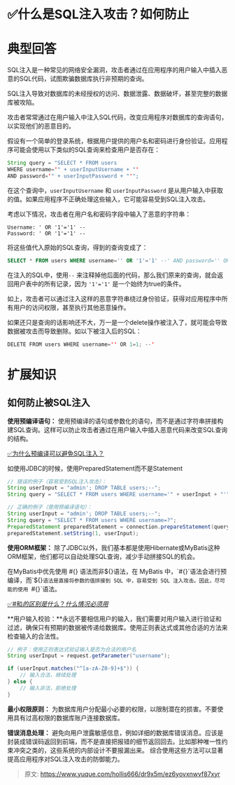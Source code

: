 # ✅什么是SQL注入攻击？如何防止


# 典型回答

SQL注入是一种常见的网络安全漏洞，攻击者通过在应用程序的用户输入中插入恶意的SQL代码，试图欺骗数据库执行非预期的查询。

SQL注入导致对数据库的未经授权的访问、数据泄露、数据破坏，甚至完整的数据库被攻陷。

攻击者常常通过在用户输入中注入SQL代码，改变应用程序对数据库的查询语句，以实现他们的恶意目的。

假设有一个简单的登录系统，根据用户提供的用户名和密码进行身份验证。应用程序可能会使用以下类似的SQL查询来检查用户是否存在：

```java
String query = "SELECT * FROM users 
WHERE username='" + userInputUsername + "' 
AND password='" + userInputPassword + "'";
```

在这个查询中，`userInputUsername` 和 `userInputPassword` 是从用户输入中获取的值。如果应用程序不正确处理这些输入，它可能容易受到SQL注入攻击。

考虑以下情况，攻击者在用户名和密码字段中输入了恶意的字符串：

```
Username: ' OR '1'='1' --
Password: ' OR '1'='1' --
```

将这些值代入原始的SQL查询，得到的查询变成了：

```sql
SELECT * FROM users WHERE username='' OR '1'='1' --' AND password='' OR '1'='1' --
```

在注入的SQL中，使用`--` 来注释掉他后面的代码，那么我们原来的查询，就会返回用户表中的所有记录，因为 `'1'='1'` 是一个始终为true的条件。

如上，攻击者可以通过注入这样的恶意字符串绕过身份验证，获得对应用程序中所有用户的访问权限，甚至执行其他恶意操作。

如果还只是查询的话影响还不大，万一是一个delete操作被注入了，就可能会导致数据被攻击而导致删除。如以下被注入后的SQL：

```java
DELETE FROM users WHERE username='' OR 1=1; --'
```


# 扩展知识

## 如何防止被SQL注入

**使用预编译语句：** 使用预编译的语句或参数化的语句，而不是通过字符串拼接构建SQL查询。这样可以防止攻击者通过在用户输入中插入恶意代码来改变SQL查询的结构。 

[✅为什么预编译可以避免SQL注入？](https://www.yuque.com/hollis666/dr9x5m/dqhumwe8iuvw7eka?view=doc_embed)

如使用JDBC的时候，使用PreparedStatement而不是Statement

```java
// 错误的例子（容易受到SQL注入攻击）：
String userInput = "admin'; DROP TABLE users;--";
String query = "SELECT * FROM users WHERE username='" + userInput + "'";

// 正确的例子（使用预编译语句）：
String userInput = "admin'; DROP TABLE users;--";
String query = "SELECT * FROM users WHERE username=?";
PreparedStatement preparedStatement = connection.prepareStatement(query);
preparedStatement.setString(1, userInput);
```
 
**使用ORM框架：** 除了JDBC以外，我们基本都是使用Hibernate或MyBatis这种ORM框架，他们都可以自动处理SQL查询，减少手动拼接SQL的机会。 

在MyBatis中优先使用 #{} 语法而非${}语法，在 MyBatis 中，`#{}`语法会进行预编译，而`${}`语法是直接将参数的值拼接到 SQL 中，容易受到 SQL 注入攻击。因此，尽可能的使用 `#{}`语法。

[✅#和$的区别是什么？什么情况必须用$](https://www.yuque.com/hollis666/dr9x5m/idozw647yfbqtkig?view=doc_embed)

**用户输入校验：**永远不要相信用户的输入，我们需要对用户输入进行验证和过滤，确保只有预期的数据被传递给数据库。使用正则表达式或其他合适的方法来检查输入的合法性。 

```java
// 例子：使用正则表达式验证输入是否为合法的用户名
String userInput = request.getParameter("username");

if (userInput.matches("^[a-zA-Z0-9]+$")) {
    // 输入合法，继续处理
} else {
    // 输入非法，拒绝处理
}
```
 
**最小权限原则：** 为数据库用户分配最小必要的权限，以限制潜在的损害。不要使用具有过高权限的数据库账户连接数据库。 

**错误消息处理：** 避免向用户泄露敏感信息，例如详细的数据库错误消息。应该是封装成错误码返回到前端，而不是直接把报错的细节返回回去。比如那种唯一性约束冲突之类的，这些系统的内部设计不要报漏出来。
综合使用这些方法可以显著提高应用程序对SQL注入攻击的防御能力。


> 原文: <https://www.yuque.com/hollis666/dr9x5m/ez6yovxnwvf87xyr>